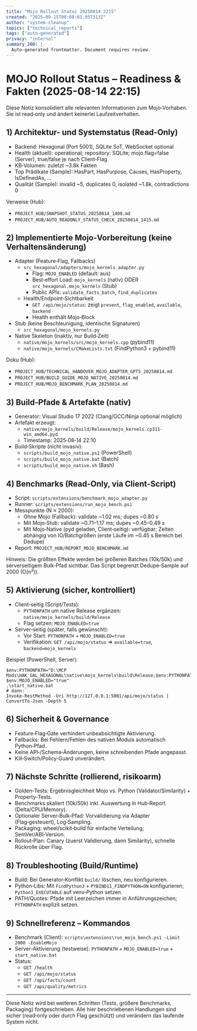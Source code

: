 ```yaml
---
title: "Mojo Rollout Status 20250814 2215"
created: "2025-09-15T00:08:01.057313Z"
author: "system-cleanup"
topics: ["technical_reports"]
tags: ["auto-generated"]
privacy: "internal"
summary_200: |-
  Auto-generated frontmatter. Document requires review.
---
```


# MOJO Rollout Status – Readiness & Fakten (2025-08-14 22:15)

Diese Notiz konsolidiert alle relevanten Informationen zum Mojo‑Vorhaben. Sie ist read‑only und ändert keinerlei Laufzeitverhalten.

## 1) Architektur- und Systemstatus (Read-Only)
- Backend: Hexagonal (Port 5001), SQLite SoT, WebSocket optional
- Health (aktuell): operational; repository: SQLite; mojo.flag=false (Server), true/false je nach Client‑Flag
- KB‑Volumen: zuletzt ~3.8k Fakten
- Top Prädikate (Sample): HasPart, HasPurpose, Causes, HasProperty, IsDefinedAs, …
- Qualität (Sample): invalid ~5, duplicates 0, isolated ~1.8k, contradictions 0

Verweise (Hub):
- `PROJECT_HUB/SNAPSHOT_STATUS_20250814_1409.md`
- `PROJECT_HUB/AUTO_READONLY_STATUS_CHECK_20250814_1415.md`

## 2) Implementierte Mojo‑Vorbereitung (keine Verhaltensänderung)
- Adapter (Feature‑Flag, Fallbacks)
  - `src_hexagonal/adapters/mojo_kernels_adapter.py`
    - Flag: `MOJO_ENABLED` (default: aus)
    - Best‑effort Load: `mojo_kernels` (nativ) ODER `src_hexagonal.mojo_kernels` (Stub)
    - Public APIs: `validate_facts_batch`, `find_duplicates`
  - Health/Endpoint‑Sichtbarkeit
    - `GET /api/mojo/status`: zeigt `present`, `flag_enabled`, `available`, `backend`
    - Health enthält Mojo‑Block
- Stub (keine Beschleunigung, identische Signaturen)
  - `src_hexagonal/mojo_kernels.py`
- Native Skeleton (inaktiv, nur Build‑Zeit)
  - `native/mojo_kernels/src/mojo_kernels.cpp` (pybind11)
  - `native/mojo_kernels/CMakeLists.txt` (FindPython3 + pybind11)

Doku (Hub):
- `PROJECT_HUB/TECHNICAL_HANDOVER_MOJO_ADAPTER_GPT5_20250814.md`
- `PROJECT_HUB/BUILD_GUIDE_MOJO_NATIVE_20250814.md`
- `PROJECT_HUB/MOJO_BENCHMARK_PLAN_20250814.md`

## 3) Build‑Pfade & Artefakte (nativ)
- Generator: Visual Studio 17 2022 (Clang/GCC/Ninja optional möglich)
- Artefakt erzeugt:
  - `native/mojo_kernels/build/Release/mojo_kernels.cp311-win_amd64.pyd`
  - Timestamp: 2025‑08‑14 22:10
- Build‑Skripte (nicht invasiv):
  - `scripts/build_mojo_native.ps1` (PowerShell)
  - `scripts/build_mojo_native.bat` (Batch)
  - `scripts/build_mojo_native.sh` (Bash)

## 4) Benchmarks (Read‑Only, via Client‑Script)
- Script: `scripts/extensions/benchmark_mojo_adapter.py`
- Runner: `scripts/extensions/run_mojo_bench.ps1`
- Messpunkte (N ≈ 2000):
  - Ohne Mojo (Fallback): validate ~1.02 ms; dupes ~0.80 s
  - Mit Mojo‑Stub: validate ~0.71–1.17 ms; dupes ~0.45–0.49 s
  - Mit Mojo‑Native (pyd geladen, Client‑seitig): verfügbar; Zeiten abhängig von IO/Batchgrößen (erste Läufe im ~0.45 s Bereich bei Dedupe)
- Report: `PROJECT_HUB/REPORT_MOJO_BENCHMARK.md`

Hinweis: Die größten Effekte werden bei größeren Batches (10k/50k) und serverseitigem Bulk‑Pfad sichtbar. Das Script begrenzt Dedupe‑Sample auf 2000 (O(n²)).

## 5) Aktivierung (sicher, kontrolliert)
- Client‑seitig (Script/Tests):
  - `PYTHONPATH` um native Release ergänzen: `native/mojo_kernels/build/Release`
  - Flag setzen: `MOJO_ENABLED=true`
- Server‑seitig (später, falls gewünscht):
  - Vor Start: `PYTHONPATH` + `MOJO_ENABLED=true`
  - Verifikation: `GET /api/mojo/status` ⇒ `available=true`, `backend=mojo_kernels`

Beispiel (PowerShell, Server):
```
$env:PYTHONPATH="D:\MCP Mods\HAK_GAL_HEXAGONAL\native\mojo_kernels\build\Release;$env:PYTHONPATH"
$env:MOJO_ENABLED="true"
.\start_native.bat
# dann:
Invoke-RestMethod -Uri http://127.0.0.1:5001/api/mojo/status | ConvertTo-Json -Depth 5
```

## 6) Sicherheit & Governance
- Feature‑Flag‑Gate verhindert unbeabsichtigte Aktivierung.
- Fallbacks: Bei Fehlern/Fehlen des nativen Moduls automatisch Python‑Pfad.
- Keine API‑/Schema‑Änderungen, keine schreibenden Pfade angepasst.
- Kill‑Switch/Policy‑Guard unverändert.

## 7) Nächste Schritte (rollierend, risikoarm)
- Golden‑Tests: Ergebnisgleichheit Mojo vs. Python (Validator/Similarity) + Property‑Tests.
- Benchmarks skaliert (10k/50k) inkl. Auswertung in Hub‑Report (Delta/CPU/Memory).
- Optionaler Server‑Bulk‑Pfad: Vorvalidierung via Adapter (Flag‑gesteuert), Log‑Sampling.
- Packaging: wheel/scikit‑build für einfache Verteilung; SemVer/ABI‑Version.
- Rollout‑Plan: Canary (zuerst Validierung, dann Similarity), schnelle Rückrolle über Flag.

## 8) Troubleshooting (Build/Runtime)
- Build: Bei Generator‑Konflikt `build/` löschen, neu konfigurieren.
- Python‑Libs: Mit `FindPython3` + `PYBIND11_FINDPYTHON=ON` konfigurieren; `Python3_EXECUTABLE` auf venv‑Python setzen.
- PATH/Quotes: Pfade mit Leerzeichen immer in Anführungszeichen; `PYTHONPATH` explizit setzen.

## 9) Schnellreferenz – Kommandos
- Benchmark (Client): `scripts\extensions\run_mojo_bench.ps1 -Limit 2000 -EnableMojo`
- Server‑Aktivierung (testweise): `PYTHONPATH` + `MOJO_ENABLED=true` + `start_native.bat`
- Status:
  - `GET /health`
  - `GET /api/mojo/status`
  - `GET /api/facts/count`
  - `GET /api/quality/metrics`

---

Diese Notiz wird bei weiteren Schritten (Tests, größere Benchmarks, Packaging) fortgeschrieben. Alle hier beschriebenen Handlungen sind sicher (read‑only oder durch Flag geschützt) und verändern das laufende System nicht.
